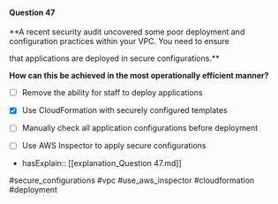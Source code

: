 #### Question  47


**A recent security audit uncovered some poor deployment and configuration practices within your VPC. You need to ensure

that applications are deployed in secure configurations.**


**How can this be achieved in the most operationally efficient manner?**


- [ ] Remove the ability for staff to deploy applications


- [x] Use CloudFormation with securely configured templates


- [ ] Manually check all application configurations before deployment


- [ ] Use AWS Inspector to apply secure configurations



- hasExplain:: [[explanation_Question  47.md]]

#secure_configurations #vpc #use_aws_inspector #cloudformation #deployment 